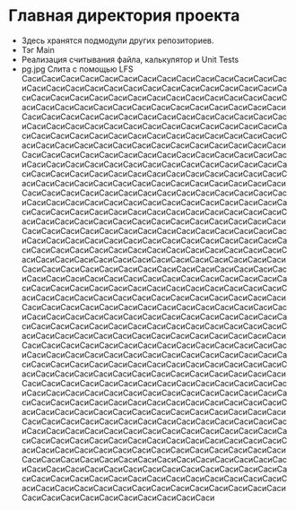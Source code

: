 #  Главная директория проекта

- Здесь хранятся подмодули других репозиториев.
- Тэг Main
- Реализация считывания файла, калькулятор и Unit Tests
- pg.jpg Слита с помощью LFS 
СасиСасиСасиСасиСасиСасиСасиСасиСасиСасиСасиСасиСасиСасиСасиСасиСасиСасиСасиСасиСасиСасиСасиСасиСасиСасиСасиСасиСасиСасиСасиСасиСасиСасиСасиСасиСасиСасиСасиСасиСасиСасиСасиСасиСасиСасиСасиСасиСасиСасиСасиСасиСасиСасиСасиСасиСасиСасиСасиСасиСасиСасиСасиСасиСасиСасиСасиСасиСасиСасиСасиСасиСасиСасиСасиСасиСасиСасиСасиСасиСасиСасиСасиСасиСасиСасиСасиСасиСасиСасиСасиСасиСасиСасиСасиСасиСасиСасиСасиСасиСасиСасиСасиСасиСасиСасиСасиСасиСасиСасиСасиСасиСасиСасиСасиСасиСасиСасиСасиСасиСасиСасиСасиСасиСасиСасиСасиСасиСасиСасиСасиСасиСасиСасиСасиСасиСасиСасиСасиСасиСасиСасиСасиСасиСасиСасиСасиСасиСасиСасиСасиСасиСасиСасиСасиСасиСасиСасиСасиСасиСасиСасиСасиСасиСасиСасиСасиСасиСасиСасиСасиСасиСасиСасиСасиСасиСасиСасиСасиСасиСасиСасиСасиСасиСасиСасиСасиСасиСасиСасиСасиСасиСасиСасиСасиСасиСасиСасиСасиСасиСасиСасиСасиСасиСасиСасиСасиСасиСасиСасиСасиСасиСасиСасиСасиСасиСасиСасиСасиСасиСасиСасиСасиСасиСасиСасиСасиСасиСасиСасиСасиСасиСасиСасиСасиСасиСасиСасиСасиСасиСасиСасиСасиСасиСасиСасиСасиСасиСасиСасиСасиСасиСасиСасиСасиСасиСасиСасиСасиСасиСасиСасиСасиСасиСасиСасиСасиСасиСасиСасиСасиСасиСасиСасиСасиСасиСасиСасиСасиСасиСасиСасиСасиСасиСасиСасиСасиСасиСасиСасиСасиСасиСасиСасиСасиСасиСасиСасиСасиСасиСасиСасиСасиСасиСасиСасиСасиСасиСасиСасиСасиСасиСасиСасиСасиСасиСасиСасиСасиСасиСасиСасиСасиСасиСасиСасиСасиСасиСасиСасиСасиСасиСасиСасиСасиСасиСасиСасиСасиСасиСасиСасиСасиСасиСасиСасиСасиСасиСасиСасиСасиСасиСасиСасиСасиСасиСасиСасиСасиСасиСасиСасиСасиСасиСасиСасиСасиСасиСасиСасиСасиСасиСасиСасиСасиСасиСасиСасиСасиСасиСасиСасиСасиСасиСасиСасиСасиСасиСасиСасиСасиСасиСасиСасиСасиСасиСасиСасиСасиСасиСасиСасиСасиСасиСасиСасиСасиСасиСасиСасиСасиСасиСасиСасиСасиСасиСасиСасиСасиСасиСасиСасиСасиСасиСасиСасиСасиСасиСасиСасиСасиСасиСасиСасиСасиСасиСасиСасиСасиСасиСасиСасиСасиСасиСасиСасиСасиСасиСасиСасиСасиСасиСасиСасиСасиСасиСасиСасиСасиСасиСасиСасиСасиСасиСасиСасиСасиСасиСасиСасиСасиСасиСасиСасиСасиСасиСасиСасиСасиСасиСасиСасиСасиСасиСасиСасиСасиСасиСасиСасиСасиСасиСасиСасиСасиСасиСасиСасиСасиСасиСасиСасиСасиСасиСасиСасиСасиСасиСасиСасиСасиСасиСасиСасиСасиСасиСасиСасиСасиСасиСасиСасиСасиСасиСасиСасиСасиСасиСасиСасиСасиСасиСасиСасиСасиСасиСасиСасиСасиСасиСасиСасиСасиСасиСасиСасиСасиСасиСасиСасиСасиСасиСасиСасиСасиСасиСасиСасиСасиСасиСасиСасиСасиСасиСасиСасиСасиСасиСасиСасиСасиСасиСасиСасиСасиСасиСасиСасиСасиСасиСасиСасиСасиСасиСасиСасиСасиСасиСасиСасиСасиСасиСасиСасиСасиСасиСасиСасиСасиСасиСасиСасиСасиСасиСасиСасиСасиСасиСасиСасиСасиСасиСасиСасиСаси
